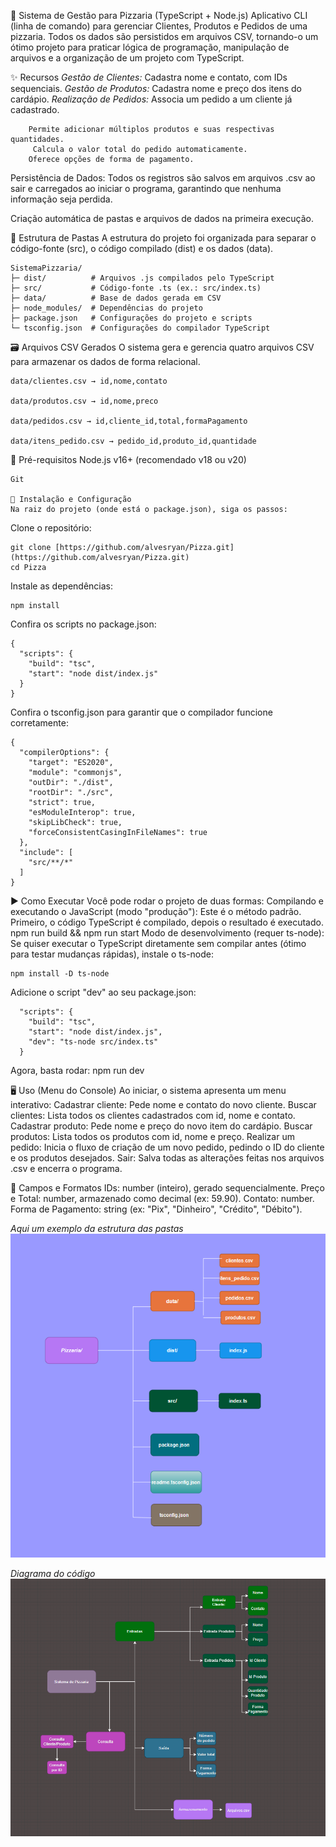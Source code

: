 🍕 Sistema de Gestão para Pizzaria (TypeScript + Node.js)
Aplicativo CLI (linha de comando) para gerenciar Clientes, Produtos e Pedidos de uma pizzaria. Todos os dados são persistidos em arquivos CSV, tornando-o um ótimo projeto para praticar lógica de programação, manipulação de arquivos e a organização de um projeto com TypeScript.




✨ Recursos
    *Gestão de Clientes:* Cadastra nome e contato, com IDs sequenciais.
    *Gestão de Produtos:* Cadastra nome e preço dos itens do cardápio.
    *Realização de Pedidos:* Associa um pedido a um cliente já cadastrado.

        Permite adicionar múltiplos produtos e suas respectivas quantidades.
         Calcula o valor total do pedido automaticamente.
        Oferece opções de forma de pagamento.

Persistência de Dados: Todos os registros são salvos em arquivos .csv ao sair e carregados ao iniciar o programa, garantindo que nenhuma informação seja perdida.

Criação automática de pastas e arquivos de dados na primeira execução.

📁 Estrutura de Pastas
    A estrutura do projeto foi organizada para separar o código-fonte (src), o código compilado (dist) e os dados (data).
    
    SistemaPizzaria/
    ├─ dist/          # Arquivos .js compilados pelo TypeScript
    ├─ src/           # Código-fonte .ts (ex.: src/index.ts)
    ├─ data/          # Base de dados gerada em CSV
    ├─ node_modules/  # Dependências do projeto
    ├─ package.json   # Configurações do projeto e scripts
    └─ tsconfig.json  # Configurações do compilador TypeScript
    
    
    

🗃️ Arquivos CSV Gerados
    O sistema gera e gerencia quatro arquivos CSV para armazenar os dados de forma relacional.
    
    data/clientes.csv → id,nome,contato
    
    data/produtos.csv → id,nome,preco
    
    data/pedidos.csv → id,cliente_id,total,formaPagamento
    
    data/itens_pedido.csv → pedido_id,produto_id,quantidade




🔧 Pré-requisitos
    Node.js v16+ (recomendado v18 ou v20)
    
    Git
    
    🚀 Instalação e Configuração
    Na raiz do projeto (onde está o package.json), siga os passos:



Clone o repositório:

    git clone [https://github.com/alvesryan/Pizza.git](https://github.com/alvesryan/Pizza.git)
    cd Pizza


Instale as dependências:    

    npm install


Confira os scripts no package.json:

    {
      "scripts": {
        "build": "tsc",
        "start": "node dist/index.js"
      }
    }



Confira o tsconfig.json para garantir que o compilador funcione corretamente:

    {
      "compilerOptions": {
        "target": "ES2020",
        "module": "commonjs",
        "outDir": "./dist",
        "rootDir": "./src",
        "strict": true,
        "esModuleInterop": true,
        "skipLibCheck": true,
        "forceConsistentCasingInFileNames": true
      },
      "include": [
        "src/**/*"
      ]
    }




▶️ Como Executar
    Você pode rodar o projeto de duas formas:
    Compilando e executando o JavaScript (modo "produção"):
    Este é o método padrão. Primeiro, o código TypeScript é compilado, depois o resultado é executado.
    npm run build && npm run start
    Modo de desenvolvimento (requer ts-node):
    Se quiser executar o TypeScript diretamente sem compilar antes (ótimo para testar mudanças rápidas), instale o ts-node:
    
    npm install -D ts-node

Adicione o script "dev" ao seu package.json:
    
      "scripts": {
        "build": "tsc",
        "start": "node dist/index.js",
        "dev": "ts-node src/index.ts"
      }

Agora, basta rodar:
    npm run dev




🖥️ Uso (Menu do Console)
    Ao iniciar, o sistema apresenta um menu interativo:
    Cadastrar cliente: Pede nome e contato do novo cliente.
    Buscar clientes: Lista todos os clientes cadastrados com id, nome e contato.
    Cadastrar produto: Pede nome e preço do novo item do cardápio.
    Buscar produtos: Lista todos os produtos com id, nome e preço.
    Realizar um pedido: Inicia o fluxo de criação de um novo pedido, pedindo o ID do cliente e os produtos desejados.
    Sair: Salva todas as alterações feitas nos arquivos .csv e encerra o programa.



📝 Campos e Formatos
    IDs: number (inteiro), gerado sequencialmente.
    Preço e Total: number, armazenado como decimal (ex: 59.90).
    Contato: number.
    Forma de Pagamento: string (ex: "Pix", "Dinheiro", "Crédito", "Débito").

*Aqui um exemplo da estrutura das pastas*
![Estrutura de pastas](./image/arquiteturaPastas.png)

*Diagrama do código*
![Estrutura de pastas](./image/diagrama.png)